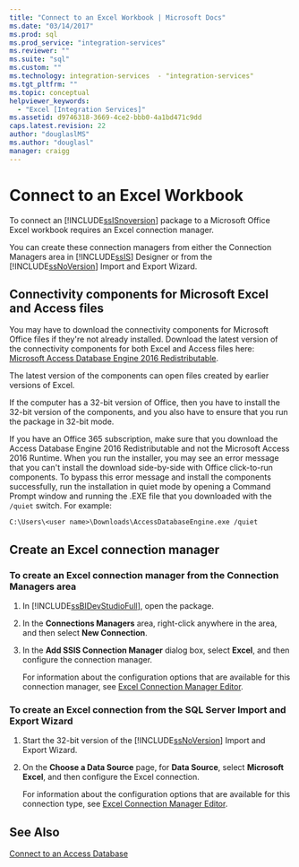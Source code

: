 ```yaml
---
title: "Connect to an Excel Workbook | Microsoft Docs"
ms.date: "03/14/2017"
ms.prod: sql
ms.prod_service: "integration-services"
ms.reviewer: ""
ms.suite: "sql"
ms.custom: ""
ms.technology: integration-services  - "integration-services"
ms.tgt_pltfrm: ""
ms.topic: conceptual
helpviewer_keywords: 
  - "Excel [Integration Services]"
ms.assetid: d9746318-3669-4ce2-bbb0-4a1bd471c9dd
caps.latest.revision: 22
author: "douglaslMS"
ms.author: "douglasl"
manager: craigg
---
```

# Connect to an Excel Workbook
  To connect an [!INCLUDE[ssISnoversion](../../includes/ssisnoversion-md.md)] package to a Microsoft Office Excel workbook requires an Excel connection manager.  
  
 You can create these connection managers from either the Connection Managers area in [!INCLUDE[ssIS](../../includes/ssis-md.md)] Designer or from the [!INCLUDE[ssNoVersion](../../includes/ssnoversion-md.md)] Import and Export Wizard.  
 
## Connectivity components for Microsoft Excel and Access files
  
You may have to download the connectivity components for Microsoft Office files if they're not already installed. Download the latest version of the connectivity components for both Excel and Access files here:
[Microsoft Access Database Engine 2016 Redistributable](https://www.microsoft.com/download/details.aspx?id=54920).
  
The latest version of the components can open files created by earlier versions of Excel.

If the computer has a 32-bit version of Office, then you have to install the 32-bit version of the components, and you also have to ensure that you run the package in 32-bit mode.

If you have an Office 365 subscription, make sure that you download the Access Database Engine 2016 Redistributable and not the Microsoft Access 2016 Runtime. When you run the installer, you may see an error message that you can't install the download side-by-side with Office click-to-run components. To bypass this error message and install the components successfully, run the installation in quiet mode by opening a Command Prompt window and running the .EXE file that you downloaded with the `/quiet` switch. For example:

`C:\Users\<user name>\Downloads\AccessDatabaseEngine.exe /quiet`

## Create an Excel connection manager

### To create an Excel connection manager from the Connection Managers area  
  
1.  In [!INCLUDE[ssBIDevStudioFull](../../includes/ssbidevstudiofull-md.md)], open the package.  
  
2.  In the **Connections Managers** area, right-click anywhere in the area, and then select **New Connection**.  
  
3.  In the **Add SSIS Connection Manager** dialog box, select **Excel**, and then configure the connection manager.  
  
     For information about the configuration options that are available for this connection manager, see [Excel Connection Manager Editor](../../integration-services/connection-manager/excel-connection-manager-editor.md).  
  
### To create an Excel connection from the SQL Server Import and Export Wizard  
  
1.  Start the 32-bit version of the [!INCLUDE[ssNoVersion](../../includes/ssnoversion-md.md)] Import and Export Wizard.  
  
2.  On the **Choose a Data Source** page, for **Data Source**, select **Microsoft Excel**, and then configure the Excel connection.  
  
     For information about the configuration options that are available for this connection type, see [Excel Connection Manager Editor](../../integration-services/connection-manager/excel-connection-manager-editor.md).  
  
## See Also  
 [Connect to an Access Database](../../integration-services/connection-manager/connect-to-an-access-database.md)  
  
  
